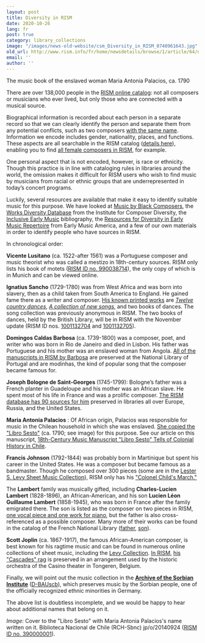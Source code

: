 ```yaml
---
layout: post
title: Diversity in RISM
date: 2020-10-26
lang: fr
post: true
category: library_collections
image: "/images/news-old-website/csm_Diversity_in_RISM_0740961643.jpg"
old_url: http://www.rism.info/fr/home/newsdetails/browse/1/article/64/diversity-in-rism.html
email: ''
author: ''
---
```


The music book of the enslaved woman Maria Antonia Palacios, ca. 1790

There are over 138,000 people in the [RISM online catalog](https://opac.rism.info/index.php?id=4 "Opens external link in new window"): not all composers or musicians who ever lived, but only those who are connected with a musical source.   
  
Biographical information is recorded about each person in a separate record so that we can clearly identify the person and separate them from any potential conflicts, such as two composers [with the same name](http://www.rism.info/en/home/newsdetails/article/2/the-other-giacomo-puccini.html "Opens external link in new window"). Information we encode includes gender, nationality, places, and functions. These aspects are all searchable in the RISM catalog ([details here](http://www.rism.info/en/home/newsdetails/select/rism_online_catalog/article/2/searching-for-people-in-the-new-rism-catalog.html "Opens external link in new window")), enabling you to find [all female composers in RISM](https://opac.rism.info/metaopac/search?searchCategories%5B0%5D=-1&q=Composer+female&View=rism&Language=en "Opens external link in new window"), for example.   
  
One personal aspect that is not encoded, however, is race or ethnicity. Though this practice is in line with cataloging rules in libraries around the world, the omission makes it difficult for RISM users who wish to find music by musicians from racial or ethnic groups that are underrepresented in today’s concert programs.

Luckily, several resources are available that make it easy to identify suitable music for this purpose. We have looked at [Music by Black Composers](https://www.musicbyblackcomposers.org/resources/historic-composers-directory/ "Opens external link in new window"), the [Works Diversity Database](https://www.composerdiversity.com/icd-works-database "Opens external link in new window") from the Institute for Composer Diversity, the [Inclusive Early Music](https://inclusiveearlymusic.org/bibliography "Opens external link in new window") bibliography, the [Resources for Diversity in Early Music Repertoire](https://www.earlymusicamerica.org/resources/resources-for-diversity-in-early-music-repertoire/ "Opens external link in new window") from Early Music America, and a few of our own materials in order to identify people who have sources in RISM.

In chronological order:  
  
**Vicente Lusitano** (ca. 1522-after 1561) was a Portuguese composer and music theorist who was called a mestizo in 18th-century sources. RISM only lists his book of motets ([RISM ID no. 990038714](https://opac.rism.info/metaopac/perma.do?v=rism&q=-1%3d%22pe30014578%22 "Opens external link in new window")), the only copy of which is in Munich and can be viewed online.&nbsp; &nbsp; &nbsp;&nbsp;&nbsp; &nbsp; &nbsp;   
  
**Ignatius Sancho** (1729-1780) was from West Africa and was born into slavery, then as a child taken from South America to England. He gained fame there as a writer and composer. [His known printed works](https://opac.rism.info/metaopac/perma.do;jsessionid=08761929D5A2D591455CCEABAC04E081.touch02?v=rism&q=-1%3d%22pe30011895%22 "Opens external link in new window") are _[Twelve country dances](https://opac.rism.info/search?id=990057268&View=rism "Opens external link in new window")_, [_A collection of new songs_](https://opac.rism.info/search?id=992003814&View=rism), and two books of dances. The song collection was previously anonymous in RISM. The two books of dances, held by the British Library, will be in RISM with the November update (RISM ID nos. [1001132704](https://opac.rism.info/search?id=1001132704&View=rism "Opens external link in new window") and [1001132705](https://opac.rism.info/search?id=1001132705&View=rism "Opens external link in new window")).   
  
**Domingos Caldas Barbosa** (ca. 1739-1800) was a composer, poet, and writer who was born in Rio de Janeiro and died in Lisbon. His father was Portuguese and his mother was an enslaved woman from Angola. [All of the manuscripts in RISM by Barbosa](https://opac.rism.info/metaopac/perma.do?v=rism&q=-1%3d%22pe30017693%22 "Opens external link in new window") are preserved at the National Library of Portugal and are modinhas, the kind of popular song that the composer became famous for.   
  
**Joseph Bologne de Saint-Georges** (1745-1799): Bologne’s father was a French planter in Guadeloupe and his mother was an African slave. He spent most of his life in France and was a prolific composer. [The RISM database has 90 sources for him](https://opac.rism.info/metaopac/perma.do?v=rism&q=-1%3d%22pe30002781%22 "Opens external link in new window") preserved in libraries all over Europe, Russia, and the United States.   
  
**Maria Antonia Palacios** : Of African origin, Palacios was responsible for music in the Chilean household in which she was enslaved. [She copied the "Libro Sesto"](https://opac.rism.info/search?id=390000001&View=rism "Opens external link in new window") (ca. 1790; see image) for this purpose. See our article on this manuscript, [18th-Century Music Manuscript "Libro Sesto" Tells of Colonial History in Chile](http://www.rism.info/en/home/newsdetails/article/64/eighteenth-century-music-manuscript-el-libro-sesto-tells-of-colonial-history-in-chile.html "Opens external link in new window").&nbsp;&nbsp;&nbsp;&nbsp;&nbsp;   
  
**Francis Johnson** (1792-1844) was probably born in Martinique but spent his career in the United States. He was a composer but became famous as a bandmaster. Though he composed over 300 pieces (some are in the [Lester S. Levy Sheet Music Collection](https://levysheetmusic.mse.jhu.edu/collection-search?search_api_fulltext=Francis++Johnson+ "Opens external link in new window")), RISM only has his ["Colonel Child's March."](https://opac.rism.info/metaopac/perma.do?v=rism&q=-1%3d%22pe30020203%22 "Opens external link in new window")   
  
The **Lambert** family was musically gifted, including **Charles-Lucien Lambert** (1828-1896), an African-American, and his son **Lucien Léon Guillaume Lambert** (1858-1945), who was born in France after the family emigrated there. The son is listed as the composer on two pieces in RISM, [one vocal piece and one work for piano](https://opac.rism.info/metaopac/perma.do?v=rism&q=-1%3d%22pe30016705%22 "Opens external link in new window"), but the father is also cross-referenced as a possible composer. Many more of their works can be found in the catalog of the French National Library ([father](https://catalogue.bnf.fr/rechercher.do?index=TOUS3&numNotice=14841929&typeNotice=p "Opens external link in new window"), [son](https://catalogue.bnf.fr/rechercher.do?index=TOUS3&numNotice=14799728&typeNotice=p "Opens external link in new window")).   
  
**Scott Joplin** (ca. 1867-1917), the famous African-American composer, is best known for his ragtime music and can be found in numerous online collections of sheet music, including the [Levy Collection](https://levysheetmusic.mse.jhu.edu/collection-search?search_api_fulltext=scott+joplin "Opens external link in new window"). [In RISM](https://opac.rism.info/metaopac/perma.do?v=rism&q=-1%3d%22pe411245%22 "Opens external link in new window"), [his "Cascades" rag](http://www.rism.info/en/home/newsdetails/article/64/scott-joplins-the-cascades-and-the-st-louis-worlds-fair.html "Opens external link in new window") is preserved in an arrangement used by the historic orchestra of the Casino theater in Tongeren, Belgium.   
  
Finally, we will point out the music collection in the [**Archive of the Sorbian Institute**](http://www.rism.info/en/home/newsdetails/article/2/the-archive-of-the-sorbian-institute-in-germany.html) ([D-BAUscb](https://opac.rism.info/search?View=rism&siglum=D-BAUscb "Opens external link in new window")), which preserves music by the Sorbian people, one of the officially recognized ethnic minorities in Germany.   
  
The above list is doubtless incomplete, and we would be happy to hear about additional names that belong on it.  
  
  
_Image_: Cover to the "Libro Sesto" with Maria Antonia Palacios's name written on it. Biblioteca Nacional de Chile (RCH-Sbnc) jp/o/20140924 ([RISM ID no. 390000001](https://opac.rism.info/search?id=390000001&View=rism "Opens external link in new window")).

